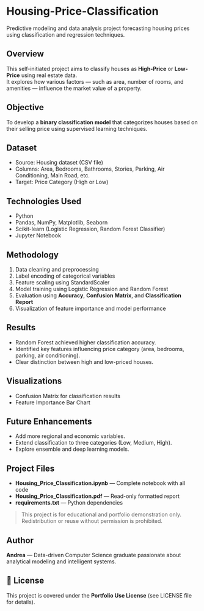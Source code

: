 # Housing-Price-Classification
Predictive modeling and data analysis project forecasting housing prices using classification and regression techniques.

## Overview
This self-initiated project aims to classify houses as **High-Price** or **Low-Price** using real estate data.  
It explores how various factors — such as area, number of rooms, and amenities — influence the market value of a property.

## Objective
To develop a **binary classification model** that categorizes houses based on their selling price using supervised learning techniques.

## Dataset
- Source: Housing dataset (CSV file)  
- Columns: Area, Bedrooms, Bathrooms, Stories, Parking, Air Conditioning, Main Road, etc.  
- Target: Price Category (High or Low)

## Technologies Used
- Python  
- Pandas, NumPy, Matplotlib, Seaborn  
- Scikit-learn (Logistic Regression, Random Forest Classifier)  
- Jupyter Notebook  

## Methodology
1. Data cleaning and preprocessing  
2. Label encoding of categorical variables  
3. Feature scaling using StandardScaler  
4. Model training using Logistic Regression and Random Forest  
5. Evaluation using **Accuracy**, **Confusion Matrix**, and **Classification Report**  
6. Visualization of feature importance and model performance  

## Results
- Random Forest achieved higher classification accuracy.  
- Identified key features influencing price category (area, bedrooms, parking, air conditioning).  
- Clear distinction between high and low-priced houses.

## Visualizations
- Confusion Matrix for classification results  
- Feature Importance Bar Chart  

## Future Enhancements
- Add more regional and economic variables.  
- Extend classification to three categories (Low, Medium, High).  
- Explore ensemble and deep learning models.

## Project Files
- **Housing_Price_Classification.ipynb** — Complete notebook with all code  
- **Housing_Price_Classification.pdf** — Read-only formatted report  
- **requirements.txt** — Python dependencies  

> This project is for educational and portfolio demonstration only. Redistribution or reuse without permission is prohibited.

## Author
**Andrea** — Data-driven Computer Science graduate passionate about analytical modeling and intelligent systems.

## 🪪 License
This project is covered under the **Portfolio Use License** (see LICENSE file for details).
